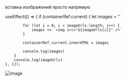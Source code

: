 вставка изображений просто напрямую 

useEffect(() => {
        if (containerRef.current) {
            let images = ''

            for (let i = 0; i < imageUrls.length; i++) {
                images += `<img src="${imageUrls[i]}" />`
            }

            containerRef.current.innerHTML = images

            console.log(images)
        }
        console.log(imageUrls)
    }, []);

![image](https://github.com/user-attachments/assets/fa7d1284-1fed-4768-b5c6-c3cae8325338)

